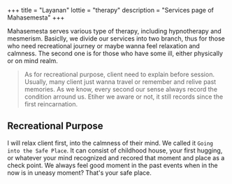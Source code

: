 +++
title = "Layanan"
lottie = "therapy"
description = "Services page of Mahasemesta"
+++

Mahasemesta serves various type of therapy, including hypnotherapy and mesmerism. Basiclly, we divide our services into two branch, thus for those who need recreational journey or maybe wanna feel relaxation and calmness. The second one is for those who have some ill, either physically or on mind realm.

> As for recreational purpose, client need to explain before session. Usually, many client just wanna travel or remember and relive past memories. As we know, every second our sense always record the condition arround us. Etiher we aware or not, it still records since the first reincarnation.

## Recreational Purpose

I will relax client first, into the calmness of their mind. We called it `Going into the Safe Place`. It can consist of childhood house, your first hugging, or whatever your mind recognized and recored that moment and place as a check point. We always feel good moment in the past events when in the now is in uneasy moment? That's your safe place.